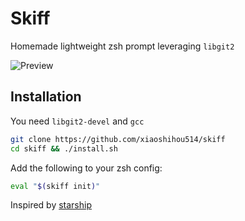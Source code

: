 # Skiff

Homemade lightweight zsh prompt leveraging `libgit2`

![Preview](https://github.com/xiaoshihou514/skiff/assets/108414369/7454d84c-8a3c-4c7f-9e4b-0859b4db1396)

## Installation

You need `libgit2-devel` and `gcc`

```zsh
git clone https://github.com/xiaoshihou514/skiff
cd skiff && ./install.sh
```

Add the following to your zsh config:

```zsh
eval "$(skiff init)"
```

Inspired by [starship](https://github.com/starship/starship/)
